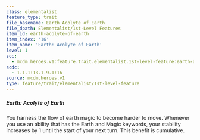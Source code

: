 ```yaml
---
class: elementalist
feature_type: trait
file_basename: Earth Acolyte of Earth
file_dpath: Elementalist/1st-Level Features
item_id: earth-acolyte-of-earth
item_index: '16'
item_name: 'Earth: Acolyte of Earth'
level: 1
scc:
  - mcdm.heroes.v1:feature.trait.elementalist.1st-level-feature:earth-acolyte-of-earth
scdc:
  - 1.1.1:13.1.9.1:16
source: mcdm.heroes.v1
type: feature/trait/elementalist/1st-level-feature
---
```


##### Earth: Acolyte of Earth

You harness the flow of earth magic to become harder to move. Whenever you use an ability that has the Earth and Magic keywords, your stability increases by 1 until the start of your next turn. This benefit is cumulative.
